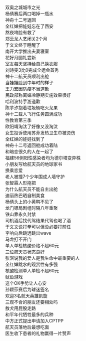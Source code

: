 双奥之城城市之光  
杨倩赛后两口喝掉一瓶水  
神舟十二号返回  
全红婵把娃娃忘在了西安  
熬夜垮脸有救了  
郑云龙人艺闭关2个月  
于文文终于睡醒了  
南开大学推出夫妻寝室  
花好月圆礼尝新  
室友每天坚持给自己换衣服  
刘诗雯3比0完成全运会首秀  
神十二航天员顺利出舱  
当娃娃脸到中年时的样子  
王力宏因防疫不当道歉  
民政部称离婚冷静期实施效果很好  
哈利波特手游道歉  
陈芋汐抱着垃圾桶吃火龙果  
神十二载人飞行任务圆满成功  
性教育第三季  
欧阳靖淘汰了好像又没淘汰  
女生投诉使用苏菲发热卫生巾被烫伤  
全红婵的娃娃找到了  
神舟十二号返回舱成功着陆  
和暗恋很久的人在一起了  
福建56例阳性感染者均为德尔塔变异株  
小朋友写给航天员的地球家书  
换乘恋爱  
老人被撞7个少年围成人墙守护  
张智霖人形拖把  
为什么航天员不能自主出舱  
迪丽热巴晒自制美食  
杨倩头上的小黄鸭不见了  
龙门镖局剧组时隔八年重聚  
铁山靠永久封禁  
司机酒后找代驾结果代驾也喝了酒  
于文文说打拳可以但没必要打前任  
李响向后跳远跳出wave  
马龙打不开门  
单人单检核酸价格不超60元  
三位航天员状态良好  
张淇说我的爱人是我生命中最重要的人  
全红婵跳水的观赏性有多强  
核酸检测单人单检不超60元  
鱿鱼游戏  
这个OK手势让人心安  
孙颖莎赛后为球迷签名  
欢迎3名航天英雄凯旋  
三观不合的朋友还要相处吗  
敖犬用屁股走路  
和平年代牺牲最多的兵种  
中方正式提出申请加入CPTPP  
航天员落地后最想吃面  
医生收下患者的礼物赢得一片赞声  
